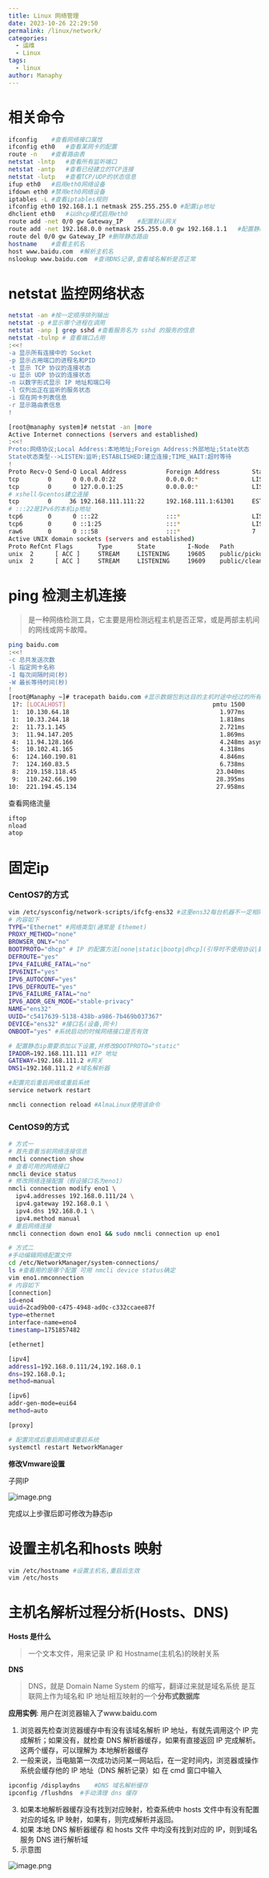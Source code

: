 ```yaml
---
title: Linux 网络管理
date: 2023-10-26 22:29:50
permalink: /linux/network/
categories:
  - 运维
  - Linux
tags:
  - linux
author: Manaphy
---
```

# 相关命令
```bash
ifconfig	#查看网络接口属性
ifconfig eth0	#查看某网卡的配置
route -n	#查看路由表
netstat -lntp	#查看所有监听端口
netstat -antp	#查看已经建立的TCP连接
netstat -lutp	#查看TCP/UDP的状态信息
ifup eth0	#启用eth0网络设备
ifdown eth0	#禁用eth0网络设备
iptables -L	#查看iptables规则
ifconfig eth0 192.168.1.1 netmask 255.255.255.0	#配置ip地址
dhclient eth0	#以dhcp模式启用eth0
route add -net 0/0 gw Gateway_IP	#配置默认网关
route add -net 192.168.0.0 netmask 255.255.0.0 gw 192.168.1.1	#配置静态路由到达网络'192.168.0.0/16'
route del 0/0 gw Gateway_IP	#删除静态路由
hostname	#查看主机名
host www.baidu.com	#解析主机名
nslookup www.baidu.com	#查询DNS记录,查看域名解析是否正常
```
# netstat 监控网络状态
```bash
netstat -an #按一定顺序排列输出
netstat -p #显示哪个进程在调用
netstat -anp | grep sshd #查看服务名为 sshd 的服务的信息
netstat -tulnp # 查看端口占用
:<<!
-a 显示所有连接中的 Socket
-p 显示占用端口的进程名和PID
-t 显示 TCP 协议的连接状态
-u 显示 UDP 协议的连接状态
-n 以数字形式显示 IP 地址和端口号
-l 仅列出正在监听的服务状态
-i 现在网卡列表信息
-r 显示路由表信息
!

[root@manaphy system]# netstat -an |more
Active Internet connections (servers and established)
:<<!
Proto:网络协议;Local Address:本地地址;Foreign Address:外部地址;State状态
State状态类型-->LISTEN:监听;ESTABLISHED:建立连接;TIME_WAIT:超时等待
!
Proto Recv-Q Send-Q Local Address           Foreign Address         State      
tcp        0      0 0.0.0.0:22              0.0.0.0:*               LISTEN     
tcp        0      0 127.0.0.1:25            0.0.0.0:*               LISTEN     
# xshell与centos建立连接
tcp        0     36 192.168.111.111:22      192.168.111.1:61301     ESTABLISHED
# :::22是IPv6的本机ip地址
tcp6       0      0 :::22                   :::*                    LISTEN     
tcp6       0      0 ::1:25                  :::*                    LISTEN     
raw6       0      0 :::58                   :::*                    7          
Active UNIX domain sockets (servers and established)
Proto RefCnt Flags       Type       State         I-Node   Path
unix  2      [ ACC ]     STREAM     LISTENING     19605    public/pickup
unix  2      [ ACC ]     STREAM     LISTENING     19609    public/cleanup
```
# ping 检测主机连接
> 是一种网络检测工具，它主要是用检测远程主机是否正常，或是两部主机间的网线或网卡故障。

```bash
ping baidu.com
:<<!
-c 总共发送次数
-l 指定网卡名称
-I 每次间隔时间(秒)
-W 最长等待时间(秒)
!
[root@Manaphy ~]# tracepath baidu.com #显示数据包到达目的主机时途中经过的所有路由信息
 1?: [LOCALHOST]                                         pmtu 1500
 1:  10.130.64.18                                          1.977ms 
 1:  10.33.244.18                                          1.818ms 
 2:  11.73.1.145                                           2.721ms 
 3:  11.94.147.205                                         1.869ms 
 4:  11.94.128.166                                         4.248ms asymm  5 
 5:  10.102.41.165                                         4.318ms 
 6:  124.160.190.81                                        4.846ms 
 7:  124.160.83.5                                          6.738ms 
 8:  219.158.118.45                                       23.040ms 
 9:  110.242.66.190                                       28.395ms 
10:  221.194.45.134                                       27.958ms
```
查看网络流量
```bash
iftop
nload
atop
```
# 固定ip
### CentOS7的方式
```bash
vim /etc/sysconfig/network-scripts/ifcfg-ens32 #这里ens32每台机器不一定相同
# 内容如下
TYPE="Ethernet" #网络类型(通常是 Ethemet)
PROXY_METHOD="none"
BROWSER_ONLY="no"
BOOTPROTO="dhcp" # IP 的配置方法[none|static|bootp|dhcp](引导时不使用协议|静态分配 IP|BOOTP 协议|DHCP 协议)
DEFROUTE="yes"
IPV4_FAILURE_FATAL="no"
IPV6INIT="yes"
IPV6_AUTOCONF="yes"
IPV6_DEFROUTE="yes"
IPV6_FAILURE_FATAL="no"
IPV6_ADDR_GEN_MODE="stable-privacy"
NAME="ens32"
UUID="c5417639-5138-438b-a986-7b469b037367"
DEVICE="ens32" #接口名(设备,网卡)
ONBOOT="yes" #系统启动的时候网络接口是否有效

# 配置静态ip需要添加以下设置,并修改BOOTPROTO="static"
IPADDR=192.168.111.111 #IP 地址
GATEWAY=192.168.111.2 #网关
DNS1=192.168.111.2 #域名解析器

#配置完后重启网络或重启系统
service	network restart

nmcli connection reload #AlmaLinux使用该命令
```
### CentOS9的方式
```bash
# 方式一
# 首先查看当前网络连接信息
nmcli connection show
# 查看可用的网络接口
nmcli device status
# 修改网络连接配置（假设接口名为eno1）
nmcli connection modify eno1 \
  ipv4.addresses 192.168.0.111/24 \
  ipv4.gateway 192.168.0.1 \
  ipv4.dns 192.168.0.1 \
  ipv4.method manual
# 重启网络连接
nmcli connection down eno1 && sudo nmcli connection up eno1

# 方式二
#手动编辑网络配置文件
cd /etc/NetworkManager/system-connections/
ls #查看用的是哪个配置 可用 nmcli device status确定
vim eno1.nmconnection
# 内容如下
[connection]
id=eno4
uuid=2cad9b00-c475-4948-ad0c-c332ccaee87f
type=ethernet
interface-name=eno4
timestamp=1751857482

[ethernet]

[ipv4]
address1=192.168.0.111/24,192.168.0.1
dns=192.168.0.1;
method=manual

[ipv6]
addr-gen-mode=eui64
method=auto

[proxy]

# 配置完成后重启网络或重启系统
systemctl restart NetworkManager
```

**修改Vmware设置**

子网IP

![image.png](./assets/1610876423251-eca89b75-95f5-47f2-ba74-dc4053b640cc_3hoM3YlVG4.png)

完成以上步骤后即可修改为静态ip

# 设置主机名和hosts 映射
```bash
vim /etc/hostname #设置主机名,重启后生效
vim /etc/hosts
```
# 主机名解析过程分析(Hosts、DNS)
**Hosts 是什么**
> 一个文本文件，用来记录 IP 和 Hostname(主机名)的映射关系

**DNS**
> DNS，就是 Domain Name System 的缩写，翻译过来就是域名系统
> 是互联网上作为域名和 IP 地址相互映射的一个**分布式数据库**

**应用实例**: 用户在浏览器输入了www.baidu.com

1. 浏览器先检查浏览器缓存中有没有该域名解析 IP 地址，有就先调用这个 IP 完成解析；如果没有，就检查 DNS 解析器缓存，如果有直接返回 IP 完成解析。这两个缓存，可以理解为 本地解析器缓存
2. 一般来说，当电脑第一次成功访问某一网站后，在一定时间内，浏览器或操作系统会缓存他的 IP 地址（DNS 解析记录）如 在 cmd 窗口中输入
```bash
ipconfig /displaydns	#DNS 域名解析缓存
ipconfig /flushdns	#手动清理 dns 缓存
```

3. 如果本地解析器缓存没有找到对应映射，检查系统中 hosts 文件中有没有配置对应的域名 IP 映射，如果有，则完成解析并返回。
4. 如果 本地 DNS 解析器缓存 和 hosts 文件 中均没有找到对应的 IP，则到域名服务 DNS 进行解析域
5. 示意图

![image.png](./assets/1610879873780-e3e2771a-a68b-4ba4-8d46-5fcd392e7b8f_IL0rcenNm4.png)
